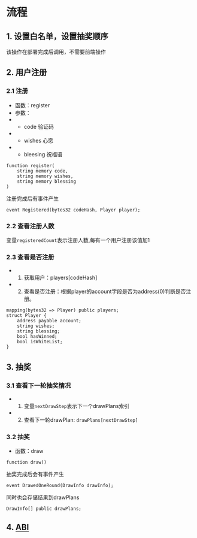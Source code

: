# 流程
## 1. 设置白名单，设置抽奖顺序
该操作在部署完成后调用，不需要前端操作
## 2. 用户注册
### 2.1 注册
- 函数：register
- 参数：
- - code 验证码
- - wishes 心愿
- - bleesing 祝福语
```
function register(
    string memory code,
    string memory wishes,
    string memory blessing
)
```
注册完成后有事件产生
```
event Registered(bytes32 codeHash, Player player);
```
### 2.2 查看注册人数
变量`registeredCount`表示注册人数,每有一个用户注册该值加1
### 2.3 查看是否注册
- 1. 获取用户：players[codeHash]
- 2. 查看是否注册：根据player的account字段是否为address(0)判断是否注册。
```
mapping(bytes32 => Player) public players;
struct Player {
    address payable account;
    string wishes;
    string blessing;
    bool hasWinned;
    bool isWhiteList;
}
```
## 3. 抽奖
### 3.1 查看下一轮抽奖情况
- 1. 变量`nextDrawStep`表示下一个drawPlans索引
- 2. 查看下一轮drawPlan: `drawPlans[nextDrawStep]`
### 3.2 抽奖
- 函数：draw
```
function draw()
```
抽奖完成后会有事件产生
```
event DrawedOneRound(DrawInfo drawInfo);
```
同时也会存储结果到drawPlans
```
DrawInfo[] public drawPlans;
```

## 4. [ABI](./abi/luckyDraw_abi.json)